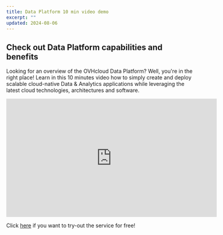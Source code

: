 ```yaml
---
title: Data Platform 10 min video demo
excerpt: ""
updated: 2024-08-06
---
```


## Check out Data Platform capabilities and benefits

Looking for an overview of the OVHcloud Data Platform? Well, you're in the right place! Learn in this 10 minutes video how to simply create and deploy scalable cloud-native Data & Analytics applications while leveraging the latest cloud technologies, architectures and software.

<iframe class="video" width="560" height="315" src="https://www.youtube-nocookie.com/embed/h35vc9caBZQ?si=d7-9V9Ox_y6OX2SG" title="YouTube video player" frameborder="0" allow="accelerometer; autoplay; clipboard-write; encrypted-media; gyroscope; picture-in-picture; web-share" referrerpolicy="strict-origin-when-cross-origin" allowfullscreen></iframe>

Click [here](https://eu.dataplatform.ovh.net/) if you want to try-out the service for free!
